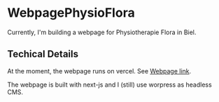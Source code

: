 # WebpagePhysioFlora

Currently, I'm building a webpage for Physiotherapie Flora in Biel.

## Techical Details

At the moment, the webpage runs on vercel. See [Webpage link](www.website-physio-flora.vercel.app).

The webpage is built with next-js and I (still) use worpress as headless CMS.
